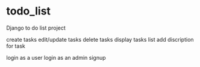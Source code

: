 # todo_list
Django to do list project

create tasks
edit/update tasks
delete tasks
display tasks list
add discription for task


login as a user
login as an admin
signup


